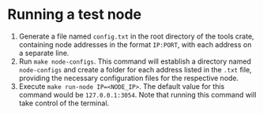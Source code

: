 # Running a test node

1. Generate a file named `config.txt` in the root directory of the tools crate, containing node addresses in the format `IP:PORT`, with each address on a separate line.
2. Run `make node-configs`. This command will establish a directory named `node-configs` and create a folder for each address listed in the `.txt` file, providing the necessary configuration files for the respective node.
3. Execute `make run-node IP=<NODE_IP>`. The default value for this command would be `127.0.0.1:3054`. Note that running this command will take control of the terminal.
